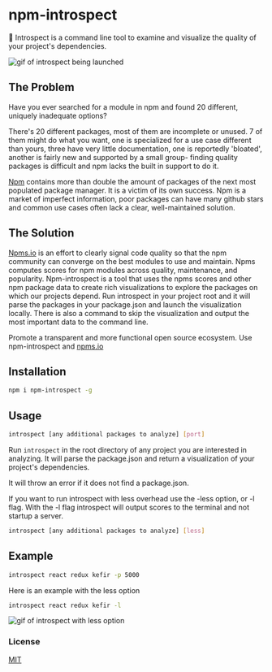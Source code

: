 # npm-introspect

:mag_right: Introspect is a command line tool to examine and visualize the quality of your project's dependencies.

![gif of introspect being launched](https://github.com/Nohmapp/npm-introspect/blob/master/assets/screenshot.gif?raw=true)

## The Problem

Have you ever searched for a module in npm and found 20 different, uniquely inadequate options? 

There's 20 different packages, most of them are incomplete or unused. 7 of them might do what you want, one is specialized for a use case different than yours, three have very little documentation, one is reportedly 'bloated', another is fairly new and supported by a small group- finding quality packages is difficult and npm lacks the built in support to do it. 

[Npm](https://www.npmjs.com/) contains more than double the amount of packages of the next most populated package manager. It is a victim of its own success. Npm is a market of imperfect information, poor packages can have many github stars and common use cases often lack a clear, well-maintained solution.

## The Solution

[Npms.io](https://npms.io/) is an effort to clearly signal code quality so that the npm community can converge on the best modules to use and maintain. Npms computes scores for npm modules across quality, maintenance, and popularity. Npm-introspect is a tool that uses the npms scores and other npm package data to create rich visualizations to explore the packages on which our projects depend. Run introspect in your project root and it will parse the packages in your package.json and launch the visualization locally. There is also a command to skip the visualization and output the most important data to the command line.

Promote a transparent and more functional open source ecosystem. Use npm-introspect and [npms.io](https://npms.io/)

## Installation

```bash
npm i npm-introspect -g
```
## Usage

```bash
introspect [any additional packages to analyze] [port] 
```
Run ```introspect``` in the root directory of any project you are interested in analyzing. It will parse the package.json and return a visualization of your project's dependencies. 

It will throw an error if it does not find a package.json.

If you want to run introspect with less overhead use the -less option, or -l flag.
With the -l flag introspect will output scores to the terminal and not startup a server.

```bash
introspect [any additional packages to analyze] [less] 
```

## Example
```bash
introspect react redux kefir -p 5000
```
Here is an example with the less option

```bash
introspect react redux kefir -l
```

![gif of introspect with less option](https://github.com/Nohmapp/npm-introspect/blob/master/assets/less.gif?raw=true)


### License
[MIT](https://opensource.org/licenses/MIT)
